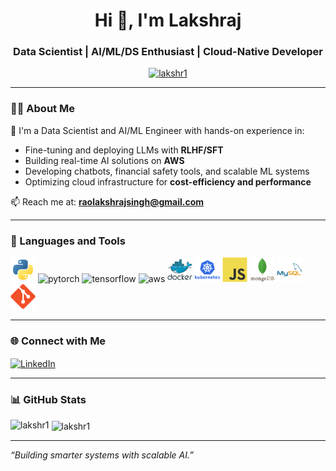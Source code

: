 <h1 align="center">Hi 👋, I'm Lakshraj</h1>
<h3 align="center">Data Scientist | AI/ML/DS Enthusiast | Cloud-Native Developer</h3>

<p align="center">
  <a href="https://github.com/ryo-ma/github-profile-trophy">
    <img src="https://github-profile-trophy.vercel.app/?username=lakshr1&theme=gruvbox" alt="lakshr1" />
  </a>
</p>

---

### 👨‍💻 About Me

🚀 I'm a Data Scientist and AI/ML Engineer with hands-on experience in:
- Fine-tuning and deploying LLMs with **RLHF/SFT**
- Building real-time AI solutions on **AWS**
- Developing chatbots, financial safety tools, and scalable ML systems  
- Optimizing cloud infrastructure for **cost-efficiency and performance**
<!--
🔭 Currently working on: [LLM Integration for Financial Services](https://github.com/Lakshr1/LLM-Integration-for-Financial-Services)  -->
📫 Reach me at: **raolakshrajsingh@gmail.com**

---

### 🧰 Languages and Tools

<p align="left">
  <img src="https://raw.githubusercontent.com/devicons/devicon/master/icons/python/python-original.svg" alt="python" width="40" height="40"/> 
  <img src="https://www.vectorlogo.zone/logos/pytorch/pytorch-icon.svg" alt="pytorch" width="40" height="40"/> 
  <img src="https://www.vectorlogo.zone/logos/tensorflow/tensorflow-icon.svg" alt="tensorflow" width="40" height="40"/> 
  <img src="https://raw.githubusercontent.com/devicons/devicon/master/icons/aws/aws-original-wordmark.svg" alt="aws" width="40" height="40"/> 
  <img src="https://raw.githubusercontent.com/devicons/devicon/master/icons/docker/docker-original-wordmark.svg" alt="docker" width="40" height="40"/>
  <img src="https://raw.githubusercontent.com/devicons/devicon/master/icons/kubernetes/kubernetes-plain-wordmark.svg" alt="kubernetes" width="40" height="40"/>
  <img src="https://raw.githubusercontent.com/devicons/devicon/master/icons/javascript/javascript-original.svg" alt="javascript" width="40" height="40"/> 
  <img src="https://raw.githubusercontent.com/devicons/devicon/master/icons/mongodb/mongodb-original-wordmark.svg" alt="mongodb" width="40" height="40"/> 
  <img src="https://raw.githubusercontent.com/devicons/devicon/master/icons/mysql/mysql-original-wordmark.svg" alt="mysql" width="40" height="40"/> 
  <img src="https://raw.githubusercontent.com/devicons/devicon/master/icons/git/git-original.svg" alt="git" width="40" height="40"/>
</p>

---

### 🌐 Connect with Me

<p align="left">
  <a href="https://www.linkedin.com/in/lakshrajr" target="blank">
    <img align="center" src="https://raw.githubusercontent.com/rahuldkjain/github-profile-readme-generator/master/src/images/icons/Social/linked-in-alt.svg" alt="LinkedIn" height="30" width="40" />
  </a>
</p>

---

### 📊 GitHub Stats

<p>
  <img align="left" src="https://github-readme-stats.vercel.app/api/top-langs?username=lakshr1&show_icons=true&locale=en&layout=compact" alt="lakshr1" />
</p>

<p>&nbsp;<img align="center" src="https://github-readme-stats.vercel.app/api?username=lakshr1&show_icons=true&locale=en" alt="lakshr1" /></p>

---

_“Building smarter systems with scalable AI.”_
